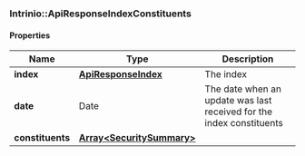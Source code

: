 

[//]: # (CLASS:Intrinio::ApiResponseIndexConstituents)

[//]: # (KIND:object)

### Intrinio::ApiResponseIndexConstituents

#### Properties

[//]: # (START_DEFINITION)

Name | Type | Description
------------ | ------------- | -------------
**index** | [**ApiResponseIndex**](ApiResponseIndex.md) | The index &nbsp;
**date** | Date | The date when an update was last received for the index constituents &nbsp;
**constituents** | [**Array&lt;SecuritySummary&gt;**](SecuritySummary.md) |  &nbsp;

[//]: # (END_DEFINITION)


[//]: # (CONTAINED_CLASS:Intrinio::ApiResponseIndex)


[//]: # (CONTAINED_CLASS:Intrinio::SecuritySummary)



